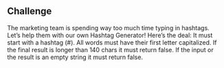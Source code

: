 ## Challenge 

The marketing team is spending way too much time typing in hashtags.
Let’s help them with our own Hashtag Generator!
Here’s the deal:
It must start with a hashtag (#).
All words must have their first letter capitalized.
If the final result is longer than 140 chars it must return false.
If the input or the result is an empty string it must return false.